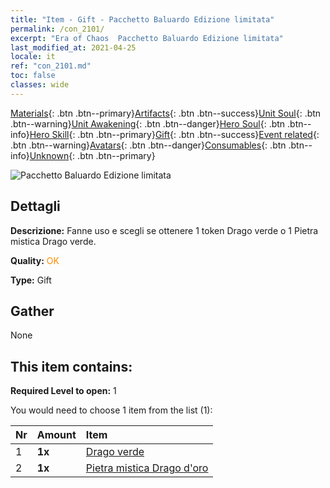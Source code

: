 ```yaml
---
title: "Item - Gift - Pacchetto Baluardo Edizione limitata"
permalink: /con_2101/
excerpt: "Era of Chaos  Pacchetto Baluardo Edizione limitata"
last_modified_at: 2021-04-25
locale: it
ref: "con_2101.md"
toc: false
classes: wide
---
```

 [Materials](/ItemsIT/){: .btn .btn--primary}[Artifacts](/ItemsIT/Artifacts/){: .btn .btn--success}[Unit Soul](/ItemsIT/UnitSoul/){: .btn .btn--warning}[Unit Awakening](/ItemsIT/UnitAwakening/){: .btn .btn--danger}[Hero Soul](/ItemsIT/HeroSoul/){: .btn .btn--info}[Hero Skill](/ItemsIT/HeroSkill/){: .btn .btn--primary}[Gift](/ItemsIT/Gift/){: .btn .btn--success}[Event related](/ItemsIT/Events/){: .btn .btn--warning}[Avatars](/ItemsIT/Avatars/){: .btn .btn--danger}[Consumables](/ItemsIT/Consumables/){: .btn .btn--info}[Unknown](/ItemsIT/Unknown/){: .btn .btn--primary}

 ![Pacchetto Baluardo Edizione limitata](/images/t/i_994002.png)

## Dettagli
 **Descrizione:** Fanne uso e scegli se ottenere 1 token Drago verde o 1 Pietra mistica Drago verde.

 **Quality:** <span style="color: #FF8C00">OK</span>

 **Type:** Gift

## Gather

  None

## This item contains:

 **Required Level to open:** 1

 You would need to choose 1 item from the list (1):

  | Nr | Amount |     Item    |
  |:---|:-------|:------------|
  | 1 |  **1x** | [Drago verde](/ItemsIT/unt_205/) |  | 
  | 2 |  **1x** | [Pietra mistica Drago d'oro](/ItemsIT/unt_295/) |  | 
